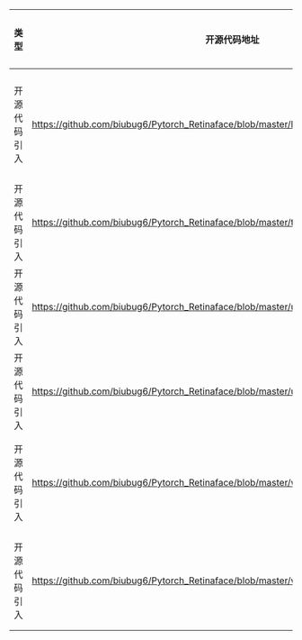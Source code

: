 | 类型 | 开源代码地址 | 文件名 | 公网IP地址/公网URL地址/域名/邮箱地址 | 用途说明 |
| ---- | ------------ | ------ | ------------------------------------ | -------- |
| 开源代码引入 | https://github.com/biubug6/Pytorch_Retinaface/blob/master/layers/modules/multibox_loss.py|Retinaface/layers/modules/multibox_loss.py	| https://arxiv.org/pdf/1512.02325.p | 引用参考论文地址 |
| 开源代码引入 | https://github.com/biubug6/Pytorch_Retinaface/blob/master/train.py|Retinaface/train.py	| https://github.com/pytorch/examples/blob/master/imagenet/main. | 源码实现 |
| 开源代码引入 | https://github.com/biubug6/Pytorch_Retinaface/blob/master/utils/box_utils.py|Retinaface/utils/box_utils.py	| https://github.com/Hakuyume/chainer-s | 源码实现 |
| 开源代码引入 | https://github.com/biubug6/Pytorch_Retinaface/blob/master/utils/box_utils.py|Retinaface/utils/box_utils.py	| https://github.com/fmassa/object-detection.tor | 源码实现 |
| 开源代码引入 | https://github.com/biubug6/Pytorch_Retinaface/blob/master/widerface_evaluate/evaluation.py|Retinaface/widerface_evaluate/evaluation.py	| tianhengcheng@gmail.c | 开发者邮箱配置 |
| 开源代码引入 | https://github.com/biubug6/Pytorch_Retinaface/blob/master/widerface_evaluate/evaluation.py|Retinaface/widerface_evaluate/setup.py	| tianhengcheng@gmail.c | 开发者邮箱配置 |